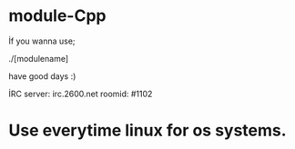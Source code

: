 # module-Cpp

  İf you wanna use;
  
  ./[modulename]

  have good days :)
                      

İRC
  server: irc.2600.net
  roomid: #1102             

# Use everytime linux for os systems.
